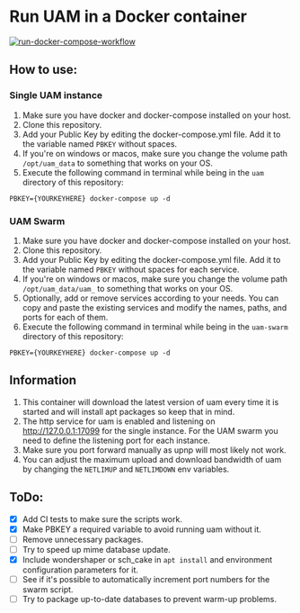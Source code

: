 # Run UAM in a Docker container
[![run-docker-compose-workflow](https://github.com/Tha14/uam-docker/actions/workflows/push.yml/badge.svg)](https://github.com/Tha14/uam-docker/actions/workflows/push.yml)

## How to use:
### Single UAM instance
1. Make sure you have docker and docker-compose installed on your host.
2. Clone this repository.
3. Add your Public Key by editing the docker-compose.yml file. Add it to the variable named `PBKEY` without spaces.
4. If you're on windows or macos, make sure you change the volume path `/opt/uam_data` to something that works on your OS.
5. Execute the following command in terminal while being in the `uam` directory of this repository:

```PBKEY={YOURKEYHERE} docker-compose up -d```

### UAM Swarm
1. Make sure you have docker and docker-compose installed on your host.
2. Clone this repository.
3. Add your Public Key by editing the docker-compose.yml file. Add it to the variable named `PBKEY` without spaces for each service.
4. If you're on windows or macos, make sure you change the volume path `/opt/uam_data/uam_` to something that works on your OS.
5. Optionally, add or remove services according to your needs. You can copy and paste the existing services and modify the names, paths, and ports for each of them.
6. Execute the following command in terminal while being in the `uam-swarm` directory of this repository:

```PBKEY={YOURKEYHERE} docker-compose up -d```

## Information
1. This container will download the latest version of uam every time it is started and will install apt packages so keep that in mind.
2. The http service for uam is enabled and listening on http://127.0.0.1:17099 for the single instance. For the UAM swarm you need to define the listening port for each instance.
3. Make sure you port forward manually as upnp will most likely not work.
4. You can adjust the maximum upload and download bandwidth of uam by changing the `NETLIMUP` and `NETLIMDOWN` env variables.

## ToDo:
- [x] Add CI tests to make sure the scripts work.
- [x] Make PBKEY a required variable to avoid running uam without it.
- [ ] Remove unnecessary packages.
- [ ] Try to speed up mime database update.
- [x] Include wondershaper or sch_cake in `apt install` and environment configuration parameters for it.
- [ ] See if it's possible to automatically increment port numbers for the swarm script.
- [ ] Try to package up-to-date databases to prevent warm-up problems.
